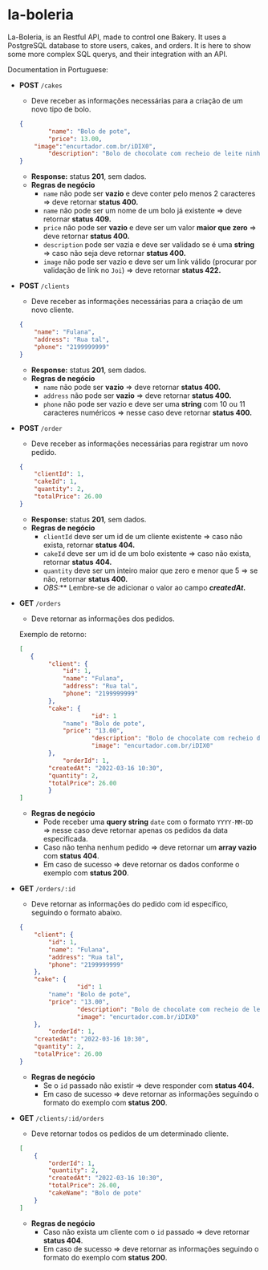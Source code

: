 # la-boleria
La-Boleria, is an Restful API, made to control one Bakery. It uses a PostgreSQL database to store users, cakes, and orders. It is here to show some more complex SQL querys, and their integration with an API.

Documentation in Portuguese:

- **POST** `/cakes`
    - Deve receber as informações necessárias para a criação de um novo tipo de bolo.
    
    ```json
    {
    		"name": "Bolo de pote",
    		"price": 13.00,
        "image":"encurtador.com.br/iDIX0",
    		"description": "Bolo de chocolate com recheio de leite ninho"
    }
    ```
    
    - **Response:** status **201**, sem dados.
    - **Regras de negócio**
        - `name` não pode ser **vazio** e deve conter pelo menos 2 caracteres ⇒ deve retornar **status 400.**
        - `name` não pode ser um nome de um bolo já existente ⇒ deve retornar **status 409.**
        - `price` não pode ser **vazio** e deve ser um valor **maior que zero** ⇒ deve retornar **status 400.**
        - `description` pode ser vazia e deve ser validado se é uma **string** ⇒ caso não seja deve retornar **status 400.**
        - `image` não pode ser vazio e deve ser um link válido (procurar por validação de link no `Joi`) ⇒ deve retornar **status 422.**
        
- **POST** `/clients`
    - Deve receber as informações necessárias para a criação de um novo cliente.
    
    ```json
    {
        "name": "Fulana",
        "address": "Rua tal",
        "phone": "2199999999"
    }
    ```
    
    - **Response:** status **201**, sem dados.
    - **Regras de negócio**
        - `name` não pode ser **vazio** ⇒  deve retornar **status 400.**
        - `address` não pode ser **vazio** ⇒ deve retornar **status 400.**
        - `phone` não pode ser vazio e deve ser uma **string** com 10 ou 11 caracteres numéricos ⇒ nesse caso deve retornar **status 400.**
        
- **POST** `/order`
    - Deve receber as informações necessárias para registrar um novo pedido.
    
    ```json
    {
        "clientId": 1,
        "cakeId": 1,
        "quantity": 2,
        "totalPrice": 26.00
    }
    ```
    
    - **Response:** status **201**, sem dados.
    - **Regras de negócio**
        - `clientId` deve ser um id de um cliente existente ⇒ caso não exista, retornar **status 404.**
        - `cakeId` deve ser um id de um bolo existente ⇒ caso não exista, retornar **status** **404.**
        - `quantity` deve ser um inteiro maior que zero e menor que 5 ⇒ se não, retornar **status 400.**
        - **OBS*:*** Lembre-se de adicionar o valor ao campo ***createdAt.***
        
- **GET** `/orders`
    - Deve retornar as informações dos pedidos.
    
    Exemplo de retorno:
    
    ```json
    [
       {
    	    "client": {
    	        "id": 1,
    	        "name": "Fulana",
    	        "address": "Rua tal",
    	        "phone": "2199999999"
    	    },
    	    "cake": {
    					"id": 1
    	        "name": "Bolo de pote",
    	        "price": "13.00",
    					"description": "Bolo de chocolate com recheio de leite ninho",
    					"image": "encurtador.com.br/iDIX0"
    	    },
    			"orderId": 1,
    	    "createdAt": "2022-03-16 10:30",
    	    "quantity": 2,
    	    "totalPrice": 26.00
    		}
    ]
    ```
    
    - **Regras de negócio**
        - Pode receber uma **query string** `date` com o formato `YYYY-MM-DD` ⇒ nesse caso deve retornar apenas os pedidos da data especificada.
        - Caso não tenha nenhum pedido ⇒ deve retornar um **array vazio** com **status 404**.
        - Em caso de sucesso ⇒ deve retornar os dados conforme o exemplo com **status 200**.
            
            
- **GET** `/orders/:id`
    - Deve retornar as informações do pedido com id específico, seguindo o formato abaixo.
    
    ```json
    {
        "client": {
            "id": 1,
            "name": "Fulana",
            "address": "Rua tal",
            "phone": "2199999999"
        },
        "cake": {
    				"id": 1
            "name": "Bolo de pote",
            "price": "13.00",
    				"description": "Bolo de chocolate com recheio de leite ninho",
    				"image": "encurtador.com.br/iDIX0"
        },
    		"orderId": 1,
        "createdAt": "2022-03-16 10:30",
        "quantity": 2,
        "totalPrice": 26.00
    }
    ```
    
    - **Regras de negócio**
        - Se o `id` passado não existir ⇒ deve responder com **status 404.**
        - Em caso de sucesso ⇒ deve retornar as informações seguindo o formato do exemplo com **status 200**.
        
- **GET**  `/clients/:id/orders`
    - Deve retornar todos os pedidos de um determinado cliente.
    
    ```json
    [
        {
            "orderId": 1,
            "quantity": 2,
            "createdAt": "2022-03-16 10:30",
            "totalPrice": 26.00,
            "cakeName": "Bolo de pote"
        }
    ]
    ```
    
    - **Regras de negócio**
        - Caso não exista um cliente com o `id` passado ⇒ deve retornar **status 404**.
        - Em caso de sucesso ⇒ deve retornar as informações seguindo o formato do exemplo com **status 200**.
